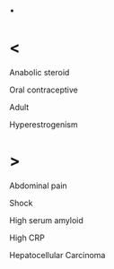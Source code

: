 # .

# <

Anabolic steroid

Oral contraceptive

Adult

Hyperestrogenism

# >

Abdominal pain

Shock

High serum amyloid

High CRP

Hepatocellular Carcinoma
